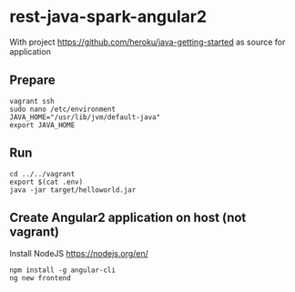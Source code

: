 rest-java-spark-angular2
========================

With project https://github.com/heroku/java-getting-started as source for application

## Prepare
```
vagrant ssh
sudo nano /etc/environment
JAVA_HOME="/usr/lib/jvm/default-java"
export JAVA_HOME
```

## Run
```
cd ../../vagrant
export $(cat .env)
java -jar target/helloworld.jar

```

## Create Angular2 application on host (not vagrant)

Install NodeJS https://nodejs.org/en/

```
npm install -g angular-cli
ng new frontend

```
